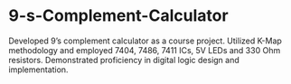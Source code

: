 # 9-s-Complement-Calculator

Developed 9’s complement calculator as a course project. Utilized K-Map methodology and employed 
7404, 7486, 7411 ICs, 5V LEDs and 330 Ohm resistors. Demonstrated proficiency in digital logic design 
and implementation.
